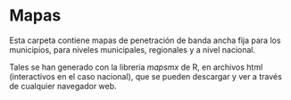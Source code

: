 # Mapas

Esta carpeta contiene mapas de penetración de banda ancha fija para los municipios, para niveles municipales, regionales y a nivel nacional.

Tales se han generado con la libreria *mapsmx* de R, en archivos html (interactivos en el caso nacional), que se pueden descargar y ver a través de cualquier navegador web.
